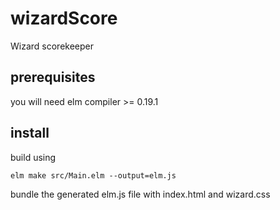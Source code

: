 # wizardScore
Wizard scorekeeper

## prerequisites
you will need elm compiler >= 0.19.1

## install
build using
```
elm make src/Main.elm --output=elm.js
```
bundle the generated elm.js file with index.html and wizard.css

